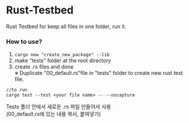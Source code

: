# Rust-Testbed
Rust Testbed for keep all files in one folder, run it. <br/>
### How to use?
1. ```cargo new "create_new_package" --lib```
2. make "tests" folder at the root directory
3. create .rs files and done<br/>
※ Duplicate "00_default.rs"file in "tests" folder to create new rust test file.
```
//to run
cargo test --test <your file name> -- --nocapture
```

Tests 폴더 안에서 새로운 .rs 파일 만들어서 사용 <br/>
(00_default.rs에 있는 내용 복사, 붙여넣기)
